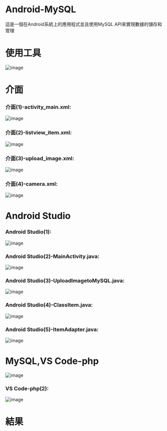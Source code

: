 # Android-MySQL
這是一個在Android系統上的應用程式並且使用MySQL API來實現數據的儲存和管理
# 使用工具
![image](https://github.com/Gino5566/Android-MySQL/assets/133637425/8cb6161c-85e7-4d91-abf6-fc3c8e0b8e7e)

# 介面
### 介面(1)-activity_main.xml:
![image](https://github.com/Gino5566/Android-MySQL/assets/133637425/03d2fc91-6cb2-4ff1-a037-0cdd8a15025c)
<br>

### 介面(2)-listview_item.xml:
![image](https://github.com/Gino5566/Android-MySQL/assets/133637425/c1b935e9-06a4-4555-b89a-2a15b723d098)
<br>

### 介面(3)-upload_image.xml:
![image](https://github.com/Gino5566/Android-MySQL/assets/133637425/c4d84e15-e186-4dda-a59d-70b94f18e249)
<br>

### 介面(4)-camera.xml:
![image](https://github.com/Gino5566/Android-MySQL/assets/133637425/704734f6-d865-4744-9c57-3aaffbcc4076)

# Android Studio
### Android Studio(1):
![image](https://github.com/Gino5566/Android-MySQL/assets/133637425/27420f1f-932a-4cc0-90df-4215dc8cdbd7)
<br>

### Android Studio(2)-MainActivity.java:
![image](https://github.com/Gino5566/Android-MySQL/assets/133637425/4bd487ec-7191-47a8-b69b-5efe371fe67d)
<br>  

### Android Studio(3)-UploadImagetoMySQL.java:
![image](https://github.com/Gino5566/Android-MySQL/assets/133637425/ed31ebd0-9f9f-4ee5-b872-ca0b799d1671)
<br>

### Android Studio(4)-ClassItem.java:
![image](https://github.com/Gino5566/Android-MySQL/assets/133637425/df346de5-41e4-4b7c-a052-fb346df1e9fd)
<br>

### Android Studio(5)-ItemAdapter.java:
![image](https://github.com/Gino5566/Android-MySQL/assets/133637425/49ebfa35-1037-43a7-a15a-84f5e82804c9)

# MySQL,VS Code-php
![image](https://github.com/Gino5566/Android-MySQL/assets/133637425/fa9a1eb0-984a-4173-ac86-4e06e0c8b0b6)
<br>

### VS Code-php(2):
![image](https://github.com/Gino5566/Android-MySQL/assets/133637425/8c5a1633-a416-4dfe-88e4-71cfe3bc270a)

# 結果
